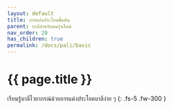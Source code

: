 ```yaml
---
layout: default
title: การแต่งประโยคขั้นต้น
parent: บาลีสำหรับคนรุ่นใหม่
nav_order: 20
has_children: true
permalink: /docs/pali/basic
---
```


# {{ page.title  }}

เรียนรู้บาลีไวยากรณ์ด้วยการแต่งประโยคบาลีง่าย ๆ
{: .fs-5 .fw-300 }

